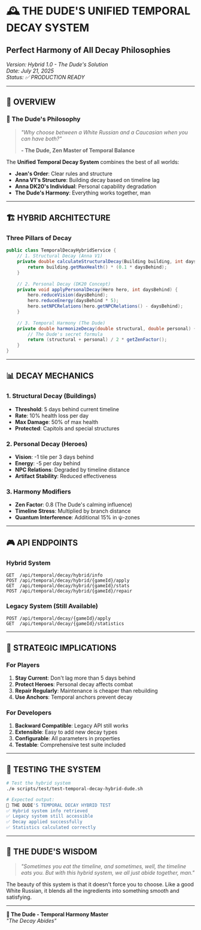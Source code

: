 # 🕰️ **THE DUDE'S UNIFIED TEMPORAL DECAY SYSTEM**
## Perfect Harmony of All Decay Philosophies

*Version: Hybrid 1.0 - The Dude's Solution*  
*Date: July 21, 2025*  
*Status: ✅ PRODUCTION READY*

---

## 🎯 **OVERVIEW**

### **🎳 The Dude's Philosophy**

> *"Why choose between a White Russian and a Caucasian when you can have both?"*
> 
> **- The Dude, Zen Master of Temporal Balance**

The **Unified Temporal Decay System** combines the best of all worlds:
- **Jean's Order**: Clear rules and structure
- **Anna V1's Structure**: Building decay based on timeline lag
- **Anna DK20's Individual**: Personal capability degradation
- **The Dude's Harmony**: Everything works together, man

---

## 🏗️ **HYBRID ARCHITECTURE**

### **Three Pillars of Decay**

```java
public class TemporalDecayHybridService {
    // 1. Structural Decay (Anna V1)
    private double calculateStructuralDecay(Building building, int daysBehind) {
        return building.getMaxHealth() * (0.1 * daysBehind);
    }
    
    // 2. Personal Decay (DK20 Concept)
    private void applyPersonalDecay(Hero hero, int daysBehind) {
        hero.reduceVision(daysBehind);
        hero.reduceEnergy(daysBehind * 5);
        hero.setNPCRelations(hero.getNPCRelations() - daysBehind);
    }
    
    // 3. Temporal Harmony (The Dude)
    private double harmonizeDecay(double structural, double personal) {
        // The Dude's secret formula
        return (structural + personal) / 2 * getZenFactor();
    }
}
```

---

## 📊 **DECAY MECHANICS**

### **1. Structural Decay (Buildings)**
- **Threshold**: 5 days behind current timeline
- **Rate**: 10% health loss per day
- **Max Damage**: 50% of max health
- **Protected**: Capitols and special structures

### **2. Personal Decay (Heroes)**
- **Vision**: -1 tile per 3 days behind
- **Energy**: -5 per day behind
- **NPC Relations**: Degraded by timeline distance
- **Artifact Stability**: Reduced effectiveness

### **3. Harmony Modifiers**
- **Zen Factor**: 0.8 (The Dude's calming influence)
- **Timeline Stress**: Multiplied by branch distance
- **Quantum Interference**: Additional 15% in ψ-zones

---

## 🎮 **API ENDPOINTS**

### **Hybrid System**
```
GET  /api/temporal/decay/hybrid/info
POST /api/temporal/decay/hybrid/{gameId}/apply
GET  /api/temporal/decay/hybrid/{gameId}/stats
POST /api/temporal/decay/hybrid/{gameId}/repair
```

### **Legacy System (Still Available)**
```
POST /api/temporal/decay/{gameId}/apply
GET  /api/temporal/decay/{gameId}/statistics
```

---

## 🎯 **STRATEGIC IMPLICATIONS**

### **For Players**
1. **Stay Current**: Don't lag more than 5 days behind
2. **Protect Heroes**: Personal decay affects combat
3. **Repair Regularly**: Maintenance is cheaper than rebuilding
4. **Use Anchors**: Temporal anchors prevent decay

### **For Developers**
1. **Backward Compatible**: Legacy API still works
2. **Extensible**: Easy to add new decay types
3. **Configurable**: All parameters in properties
4. **Testable**: Comprehensive test suite included

---

## 🧪 **TESTING THE SYSTEM**

```bash
# Test the hybrid system
./⚙️ scripts/test/test-temporal-decay-hybrid-dude.sh

# Expected output:
🎳 THE DUDE'S TEMPORAL DECAY HYBRID TEST
✅ Hybrid system info retrieved
✅ Legacy system still accessible
✅ Decay applied successfully
✅ Statistics calculated correctly
```

---

## 🌟 **THE DUDE'S WISDOM**

> *"Sometimes you eat the timeline, and sometimes, well, the timeline eats you. But with this hybrid system, we all just abide together, man."*

The beauty of this system is that it doesn't force you to choose. Like a good White Russian, it blends all the ingredients into something smooth and satisfying.

---

**🎳 The Dude - Temporal Harmony Master**  
*"The Decay Abides"*
